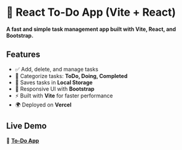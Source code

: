 # 🚀 React To-Do App (Vite + React)

**A fast and simple task management app built with Vite, React, and Bootstrap.**

## **Features**
- ✅ Add, delete, and manage tasks  
- 📌 Categorize tasks: **ToDo, Doing, Completed**  
- 💾 Saves tasks in **Local Storage**  
- 🎨 Responsive UI with **Bootstrap**  
- ⚡ Built with **Vite** for faster performance  
- 🌍 Deployed on **Vercel**  

## **Live Demo**  
🔗 **[To-Do App](https://to-do-shriya-palles-projects.vercel.app/)**  

